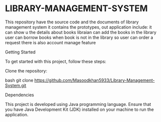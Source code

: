 # LIBRARY-MANAGEMENT-SYSTEM

This repository have the source code and the documents of library management system it contains the prototypes,
out application include:
it can show u the details about books
libraian can add the books in the library
user can borrow books 
when book is not in the library so user can order a request 
there is also account manage feature 

Getting Started

To get started with this project, follow these steps:

Clone the repository:

bash git clone https://github.com/Masoodkhan5933/Library-Management-System.git

Dependencies

This project is developed using Java programming language. Ensure that you have Java Development Kit (JDK) installed on your machine to run the application.
